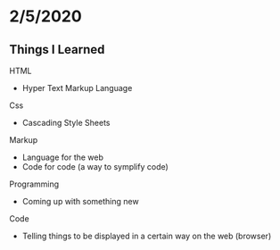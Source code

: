 # 2/5/2020

## Things I Learned 

HTML 
 - Hyper Text Markup Language

Css
 - Cascading Style Sheets

Markup
 - Language for the web 
 - Code for code (a way to symplify code)

Programming
 - Coming up with something new

Code
 - Telling things to be displayed in a certain way on the web (browser)



